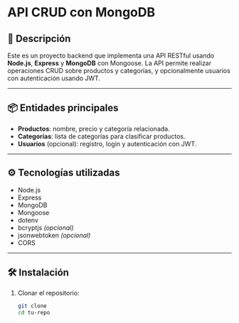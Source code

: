# API CRUD con MongoDB

## 📌 Descripción

Este es un proyecto backend que implementa una API RESTful usando **Node.js**, **Express** y **MongoDB** con Mongoose. La API permite realizar operaciones CRUD sobre productos y categorías, y opcionalmente usuarios con autenticación usando JWT.

---

## 📦 Entidades principales

- **Productos**: nombre, precio y categoría relacionada.
- **Categorías**: lista de categorías para clasificar productos.
- **Usuarios** (opcional): registro, login y autenticación con JWT.

---

## ⚙️ Tecnologías utilizadas

- Node.js
- Express
- MongoDB
- Mongoose
- dotenv
- bcryptjs *(opcional)*
- jsonwebtoken *(opcional)*
- CORS

---

## 🛠️ Instalación

1. Clonar el repositorio:
   ```bash
   git clone 
   cd tu-repo
